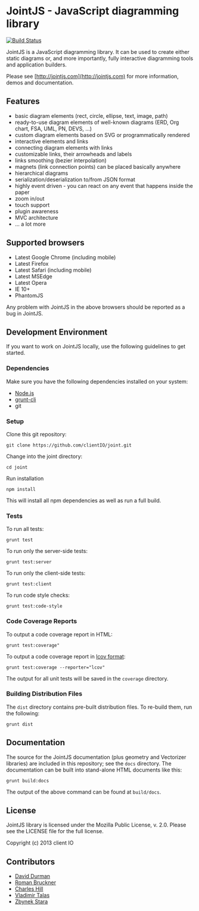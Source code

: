 # JointJS - JavaScript diagramming library

[![Build Status](https://travis-ci.org/clientIO/joint.svg?branch=master)](https://travis-ci.org/clientIO/joint)

JointJS is a JavaScript diagramming library. It can be used to create either static diagrams or, and more
importantly, fully interactive diagramming tools and application builders.

Please see [http://jointjs.com](http://jointjs.com) for more information, demos and documentation.


## Features

* basic diagram elements (rect, circle, ellipse, text, image, path)
* ready-to-use diagram elements of well-known diagrams (ERD, Org chart, FSA, UML, PN, DEVS, ...)
* custom diagram elements based on SVG or programmatically rendered
* interactive elements and links
* connecting diagram elements with links
* customizable links, their arrowheads and labels
* links smoothing (bezier interpolation)
* magnets (link connection points) can be placed basically anywhere
* hierarchical diagrams
* serialization/deserialization to/from JSON format
* highly event driven - you can react on any event that happens inside the paper
* zoom in/out
* touch support
* plugin awareness
* MVC architecture
* ... a lot more


## Supported browsers

* Latest Google Chrome (including mobile)
* Latest Firefox
* Latest Safari (including mobile)
* Latest MSEdge
* Latest Opera
* IE 10+
* PhantomJS

Any problem with JointJS in the above browsers should be reported as a bug in JointJS.

## Development Environment

If you want to work on JointJS locally, use the following guidelines to get started.

### Dependencies

Make sure you have the following dependencies installed on your system:
* [Node.js](https://nodejs.org/)
* [grunt-cli](http://gruntjs.com/using-the-cli)
* git

### Setup

Clone this git repository:
```
git clone https://github.com/clientIO/joint.git
```

Change into the joint directory:
```
cd joint
```

Run installation
```
npm install
```
This will install all npm dependencies as well as run a full build.

### Tests

To run all tests:
```
grunt test
```

To run only the server-side tests:
```
grunt test:server
```

To run only the client-side tests:
```
grunt test:client
```

To run code style checks:
```
grunt test:code-style
```

### Code Coverage Reports

To output a code coverage report in HTML:
```
grunt test:coverage"
```

To output a code coverage report in [lcov format](http://ltp.sourceforge.net/coverage/lcov/geninfo.1.php):
```
grunt test:coverage --reporter="lcov"
```

The output for all unit tests will be saved in the `coverage` directory.


### Building Distribution Files

The `dist` directory contains pre-built distribution files. To re-build them, run the following:
```
grunt dist
```


## Documentation

The source for the JointJS documentation (plus geometry and Vectorizer libraries) are included in this repository; see the `docs` directory. The documentation can be built into stand-alone HTML documents like this:
```
grunt build:docs
```
The output of the above command can be found at `build/docs`.



## License

JointJS library is licensed under the Mozilla Public License, v. 2.0. Please see the LICENSE file for the full license.

Copyright (c) 2013 client IO


## Contributors

- [David Durman](https://github.com/DavidDurman)
- [Roman Bruckner](https://github.com/kumilingus)
- [Charles Hill](https://github.com/chill117)
- [Vladimir Talas](https://github.com/vtalas)
- [Zbynek Stara](https://github.com/zbynekstara)
